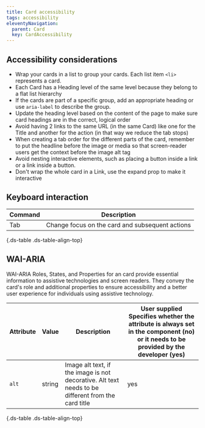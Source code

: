 ```yaml
---
title: Card accessibility
tags: accessibility
eleventyNavigation:
  parent: Card
  key: CardAccessibility
---
```

<section>
  
## Accessibility considerations

- Wrap your cards in a list to group your cards. Each list item `<li>` represents a card.
- Each Card has a Heading level of the same level because they belong to a flat list hierarchy
- If the cards are part of a specific group, add an appropriate heading or use `aria-label` to describe the group.
- Update the heading level based on the content of the page to make sure card headings are in the correct, logical order
- Avoid having 2 links to the same URL (in the same Card) like one for the Title and another for the action (in that way we reduce the tab stops)
- When creating a tab order for the different parts of the card, remember to put the headline before the image or media so that screen-reader users get the context before the image alt tag
- Avoid nesting interactive elements, such as placing a button inside a link or a link inside a button.
- Don't wrap the whole card in a Link, use the expand prop to make it interactive
  
</section>

<section>

## Keyboard interaction

<div class="ds-table-wrapper">

|Command|Description|
|-|-|
|Tab|Change focus on the card and subsequent actions|

{.ds-table .ds-table-align-top}

</div>

</section>
<section> 

## WAI-ARIA

WAI-ARIA Roles, States, and Properties for an card provide essential information to assistive technologies and screen readers. They convey the card's role and additional properties to ensure accessibility and a better user experience for individuals using assistive technology.

<div class="ds-table-wrapper">

|Attribute|Value|Description|User supplied  <sl-icon name="info" aria-describedby="tooltip1" size="md"></sl-icon><sl-tooltip id="tooltip1">Specifies whether the attribute is always set in the component (no) or it needs to be provided by the developer (yes)</sl-tooltip>|
|-|-|-|-|
|`alt`|string|Image alt text, if the image is not decorative. Alt text needs to be different from the card title|yes|

{.ds-table .ds-table-align-top}
</div>

</section>
